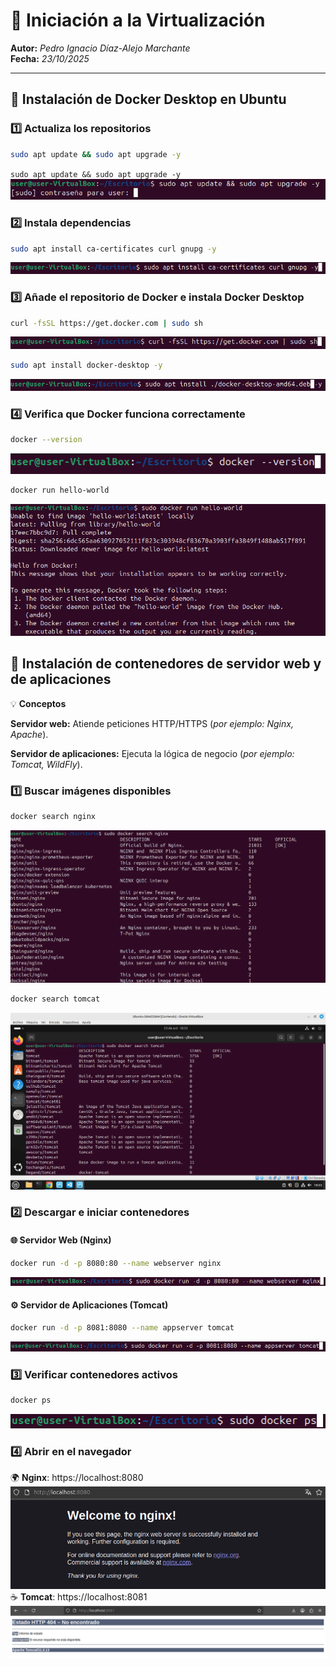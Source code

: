 # 🧠 Iniciación a la Virtualización  

**Autor:** *Pedro Ignacio Díaz-Alejo Marchante*  
**Fecha:** *23/10/2025*  

---

## 🚀 Instalación de Docker Desktop en Ubuntu  

### 1️⃣ Actualiza los repositorios  
```bash
sudo apt update && sudo apt upgrade -y
```
`sudo apt update && sudo apt upgrade -y`
   ![](https://github.com/Pparker111/Portfolio-DAW/blob/main/Ejercicios/UD02/imagenes/2.png)  

### 2️⃣ Instala dependencias
```bash
sudo apt install ca-certificates curl gnupg -y
```
   ![](https://github.com/Pparker111/Portfolio-DAW/blob/main/Ejercicios/UD02/imagenes/3.png)  

### 3️⃣ Añade el repositorio de Docker e instala Docker Desktop
```bash
curl -fsSL https://get.docker.com | sudo sh
```
   ![](https://github.com/Pparker111/Portfolio-DAW/blob/main/Ejercicios/UD02/imagenes/4.png)  
```bash
sudo apt install docker-desktop -y
```
   ![](https://github.com/Pparker111/Portfolio-DAW/blob/main/Ejercicios/UD02/imagenes/5.png)  

### 4️⃣ Verifica que Docker funciona correctamente
```bash
docker --version  
```
   ![](https://github.com/Pparker111/Portfolio-DAW/blob/main/Ejercicios/UD02/imagenes/6.png)  
```bash
docker run hello-world
```
   ![](https://github.com/Pparker111/Portfolio-DAW/blob/main/Ejercicios/UD02/imagenes/7.png)  

## 🧱 Instalación de contenedores de servidor web y de aplicaciones
💡 **Conceptos**

**Servidor web:** Atiende peticiones HTTP/HTTPS (*por ejemplo: Nginx, Apache*).

**Servidor de aplicaciones:** Ejecuta la lógica de negocio (*por ejemplo: Tomcat, WildFly*).

### 1️⃣ Buscar imágenes disponibles
```bash
docker search nginx
```
   ![](https://github.com/Pparker111/Portfolio-DAW/blob/main/Ejercicios/UD02/imagenes/8.png)  
```bash
docker search tomcat
```
   ![](https://github.com/Pparker111/Portfolio-DAW/blob/main/Ejercicios/UD02/imagenes/9.png)  

### 2️⃣ Descargar e iniciar contenedores
#### 🌐 Servidor Web (Nginx)
```bash
docker run -d -p 8080:80 --name webserver nginx
```
   ![](https://github.com/Pparker111/Portfolio-DAW/blob/main/Ejercicios/UD02/imagenes/10.png)  
   
#### ⚙️ Servidor de Aplicaciones (Tomcat)
```bash
docker run -d -p 8081:8080 --name appserver tomcat
```
   ![](https://github.com/Pparker111/Portfolio-DAW/blob/main/Ejercicios/UD02/imagenes/11.png)  

### 3️⃣ Verificar contenedores activos
```bash
docker ps
```
   ![](https://github.com/Pparker111/Portfolio-DAW/blob/main/Ejercicios/UD02/imagenes/12.png)  

### 4️⃣ Abrir en el navegador
🌍 **Nginx**: https://localhost:8080  
   ![](https://github.com/Pparker111/Portfolio-DAW/blob/main/Ejercicios/UD02/imagenes/13.png)  
☕ **Tomcat**: https://localhost:8081  
   ![](https://github.com/Pparker111/Portfolio-DAW/blob/main/Ejercicios/UD02/imagenes/14.png)
